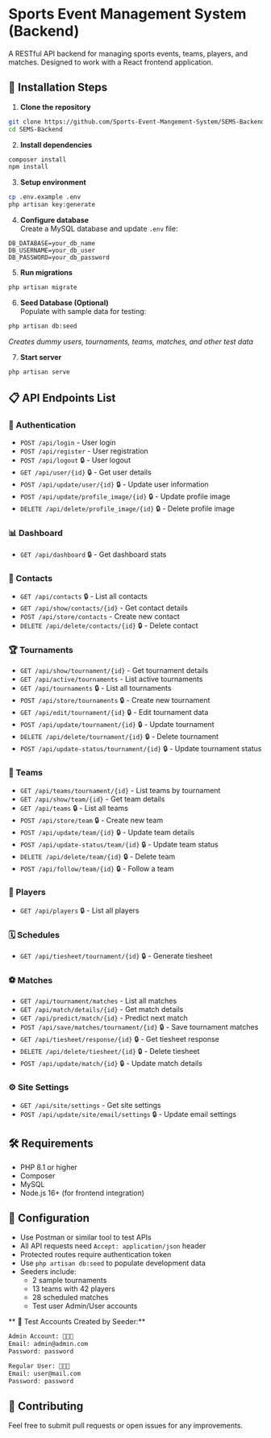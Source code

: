 # Sports Event Management System (Backend)

A RESTful API backend for managing sports events, teams, players, and matches. Designed to work with a React frontend application.

## 🚀 Installation Steps

1. **Clone the repository**
```bash
git clone https://github.com/Sports-Event-Mangement-System/SEMS-Backend.git
cd SEMS-Backend
```

2. **Install dependencies**
```bash
composer install
npm install
```

3. **Setup environment**
```bash
cp .env.example .env
php artisan key:generate
```

4. **Configure database**  
   Create a MySQL database and update `.env` file:
```env
DB_DATABASE=your_db_name
DB_USERNAME=your_db_user
DB_PASSWORD=your_db_password
```

5. **Run migrations**
```bash
php artisan migrate
```

6. **Seed Database (Optional)**  
   Populate with sample data for testing:
```bash
php artisan db:seed
```
   *Creates dummy users, tournaments, teams, matches, and other test data*

7. **Start server**
```bash
php artisan serve
```


## 📋 API Endpoints List

### 🔐 Authentication
- `POST /api/login` - User login  
- `POST /api/register` - User registration  
- `POST /api/logout` 🔒 - User logout  
- `GET /api/user/{id}` 🔒 - Get user details  
- `POST /api/update/user/{id}` 🔒 - Update user information  
- `POST /api/update/profile_image/{id}` 🔒 - Update profile image  
- `DELETE /api/delete/profile_image/{id}` 🔒 - Delete profile image  

### 📊 Dashboard
- `GET /api/dashboard` 🔒 - Get dashboard stats

### 📧 Contacts
- `GET /api/contacts` 🔒 - List all contacts
- `GET /api/show/contacts/{id}` - Get contact details
- `POST /api/store/contacts` - Create new contact
- `DELETE /api/delete/contacts/{id}` 🔒 - Delete contact

### 🏆 Tournaments
- `GET /api/show/tournament/{id}` - Get tournament details
- `GET /api/active/tournaments` - List active tournaments
- `GET /api/tournaments` 🔒 - List all tournaments
- `POST /api/store/tournaments` 🔒 - Create new tournament
- `GET /api/edit/tournament/{id}` 🔒 - Edit tournament data
- `POST /api/update/tournament/{id}` 🔒 - Update tournament
- `DELETE /api/delete/tournament/{id}` 🔒 - Delete tournament
- `POST /api/update-status/tournament/{id}` 🔒 - Update tournament status

### 🏅 Teams
- `GET /api/teams/tournament/{id}` - List teams by tournament
- `GET /api/show/team/{id}` - Get team details
- `GET /api/teams` 🔒 - List all teams
- `POST /api/store/team` 🔒 - Create new team
- `POST /api/update/team/{id}` 🔒 - Update team details
- `POST /api/update-status/team/{id}` 🔒 - Update team status
- `DELETE /api/delete/team/{id}` 🔒 - Delete team
- `POST /api/follow/team/{id}` 🔒 - Follow a team

### 👤 Players
- `GET /api/players` 🔒 - List all players

### 🗓 Schedules
- `GET /api/tiesheet/tournament/{id}` 🔒 - Generate tiesheet

### ⚽ Matches
- `GET /api/tournament/matches` - List all matches
- `GET /api/match/details/{id}` - Get match details
- `GET /api/predict/match/{id}` - Predict next match
- `POST /api/save/matches/tournament/{id}` 🔒 - Save tournament matches
- `GET /api/tiesheet/response/{id}` 🔒 - Get tiesheet response
- `DELETE /api/delete/tiesheet/{id}` 🔒 - Delete tiesheet
- `POST /api/update/match/{id}` 🔒 - Update match details

### ⚙️ Site Settings
- `GET /api/site/settings` - Get site settings
- `POST /api/update/site/email/settings` 🔒 - Update email settings

## 🛠️ Requirements

- PHP 8.1 or higher
- Composer
- MySQL
- Node.js 16+ (for frontend integration)

## 🔧 Configuration

- Use Postman or similar tool to test APIs
- All API requests need `Accept: application/json` header
- Protected routes require authentication token
- Use `php artisan db:seed` to populate development data
- Seeders include:
  - 2 sample tournaments
  - 13 teams with 42 players
  - 28 scheduled matches
  - Test user Admin/User accounts

** 🔑 Test Accounts Created by Seeder:**
```bash
Admin Account: 👨🏻‍💻
Email: admin@admin.com
Password: password

Regular User: 👨🏻‍💼
Email: user@mail.com
Password: password
```

## 🤝 Contributing
Feel free to submit pull requests or open issues for any improvements.
